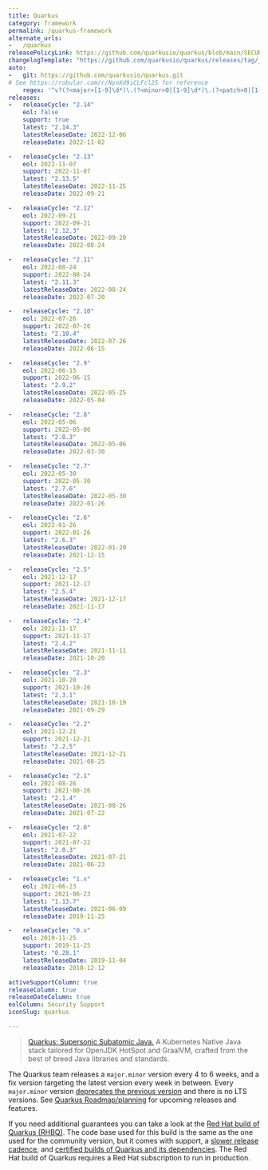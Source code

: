 ```yaml
---
title: Quarkus
category: framework
permalink: /quarkus-framework
alternate_urls:
-   /quarkus
releasePolicyLink: https://github.com/quarkusio/quarkus/blob/main/SECURITY.md
changelogTemplate: "https://github.com/quarkusio/quarkus/releases/tag/__LATEST__.Final"
auto:
-   git: https://github.com/quarkusio/quarkus.git
# See https://rubular.com/r/NyoXd9iCLFcl25 for reference
    regex: '^v?(?<major>[1-9]\d*)\.(?<minor>0|[1-9]\d*)\.(?<patch>0|[1-9]\d*)(\.Final)?$'
releases:
-   releaseCycle: "2.14"
    eol: false
    support: true
    latest: "2.14.3"
    latestReleaseDate: 2022-12-06
    releaseDate: 2022-11-02

-   releaseCycle: "2.13"
    eol: 2022-11-07
    support: 2022-11-07
    latest: "2.13.5"
    latestReleaseDate: 2022-11-25
    releaseDate: 2022-09-21

-   releaseCycle: "2.12"
    eol: 2022-09-21
    support: 2022-09-21
    latest: "2.12.3"
    latestReleaseDate: 2022-09-20
    releaseDate: 2022-08-24

-   releaseCycle: "2.11"
    eol: 2022-08-24
    support: 2022-08-24
    latest: "2.11.3"
    latestReleaseDate: 2022-08-24
    releaseDate: 2022-07-20

-   releaseCycle: "2.10"
    eol: 2022-07-26
    support: 2022-07-26
    latest: "2.10.4"
    latestReleaseDate: 2022-07-26
    releaseDate: 2022-06-15

-   releaseCycle: "2.9"
    eol: 2022-06-15
    support: 2022-06-15
    latest: "2.9.2"
    latestReleaseDate: 2022-05-25
    releaseDate: 2022-05-04

-   releaseCycle: "2.8"
    eol: 2022-05-06
    support: 2022-05-06
    latest: "2.8.3"
    latestReleaseDate: 2022-05-06
    releaseDate: 2022-03-30

-   releaseCycle: "2.7"
    eol: 2022-05-30
    support: 2022-05-30
    latest: "2.7.6"
    latestReleaseDate: 2022-05-30
    releaseDate: 2022-01-26

-   releaseCycle: "2.6"
    eol: 2022-01-26
    support: 2022-01-26
    latest: "2.6.3"
    latestReleaseDate: 2022-01-20
    releaseDate: 2021-12-15

-   releaseCycle: "2.5"
    eol: 2021-12-17
    support: 2021-12-17
    latest: "2.5.4"
    latestReleaseDate: 2021-12-17
    releaseDate: 2021-11-17

-   releaseCycle: "2.4"
    eol: 2021-11-17
    support: 2021-11-17
    latest: "2.4.2"
    latestReleaseDate: 2021-11-11
    releaseDate: 2021-10-20

-   releaseCycle: "2.3"
    eol: 2021-10-20
    support: 2021-10-20
    latest: "2.3.1"
    latestReleaseDate: 2021-10-19
    releaseDate: 2021-09-29

-   releaseCycle: "2.2"
    eol: 2021-12-21
    support: 2021-12-21
    latest: "2.2.5"
    latestReleaseDate: 2021-12-21
    releaseDate: 2021-08-25

-   releaseCycle: "2.1"
    eol: 2021-08-26
    support: 2021-08-26
    latest: "2.1.4"
    latestReleaseDate: 2021-08-26
    releaseDate: 2021-07-22

-   releaseCycle: "2.0"
    eol: 2021-07-22
    support: 2021-07-22
    latest: "2.0.3"
    latestReleaseDate: 2021-07-21
    releaseDate: 2021-06-23

-   releaseCycle: "1.x"
    eol: 2021-06-23
    support: 2021-06-23
    latest: "1.13.7"
    latestReleaseDate: 2021-06-09
    releaseDate: 2019-11-25

-   releaseCycle: "0.x"
    eol: 2019-11-25
    support: 2019-11-25
    latest: "0.28.1"
    latestReleaseDate: 2019-11-04
    releaseDate: 2018-12-12

activeSupportColumn: true
releaseColumn: true
releaseDateColumn: true
eolColumn: Security Support
iconSlug: quarkus

---
```


> [Quarkus: Supersonic Subatomic Java.](https://quarkus.io/) A Kubernetes Native Java stack tailored for OpenJDK HotSpot
> and GraalVM, crafted from the best of breed Java libraries and standards.

The Quarkus team releases a `major.minor` version every 4 to 6 weeks, and a fix version targeting the latest version
every week in between. Every `major.minor` version
[deprecates the previous version](https://github.com/quarkusio/quarkus/discussions/29161) and there is no LTS versions.
See [Quarkus Roadmap/planning](https://github.com/orgs/quarkusio/projects/13) for upcoming releases and features.

If you need additional guarantees you can take a look at
the [Red Hat build of Quarkus (RHBQ)](https://access.redhat.com/products/quarkus). The code base used for this build is
the same as the one used for the community version, but it comes with support,
a [slower release cadence](https://access.redhat.com/support/policy/updates/jboss_notes#p_quarkus),
and [certified builds of Quarkus and its dependencies](https://code.quarkus.redhat.com/). The Red Hat build of Quarkus
requires a Red Hat subscription to run in production.
